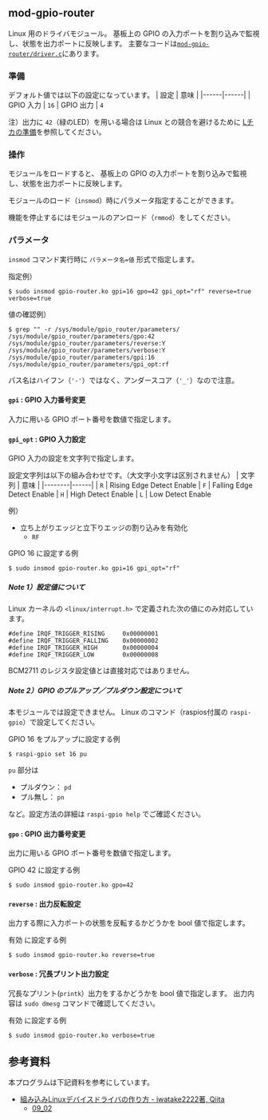 
## mod-gpio-router

Linux 用のドライバモジュール。
基板上の GPIO の入力ポートを割り込みで監視し、状態を出力ポートに反映します。
主要なコードは[`mod-gpio-router/driver.c`](./mod-gpio-router/driver.c)にあります。

### 準備

デフォルト値では以下の設定になっています。
| 設定 | 意味 |
|------|------|
| GPIO 入力 | `16`
| GPIO 出力 | `4`

注）出力に `42`（緑のLED）を用いる場合は Linux との競合を避けるために
[Lチカの準備](led-prepare.md)を参照してください。

### 操作

モジュールをロードすると、
基板上の GPIO の入力ポートを割り込みで監視し、状態を出力ポートに反映します。

モジュールのロード（`insmod`）時にパラメータ指定することができます。

機能を停止するにはモジュールのアンロード（`rmmod`）をしてください。

### パラメータ

`insmod` コマンド実行時に `パラメータ名=値` 形式で指定します。

指定例）
```
$ sudo insmod gpio-router.ko gpi=16 gpo=42 gpi_opt="rf" reverse=true verbose=true
```

値の確認例）
```
$ grep "" -r /sys/module/gpio_router/parameters/
/sys/module/gpio_router/parameters/gpo:42
/sys/module/gpio_router/parameters/reverse:Y
/sys/module/gpio_router/parameters/verbose:Y
/sys/module/gpio_router/parameters/gpi:16
/sys/module/gpio_router/parameters/gpi_opt:rf
```
パス名はハイフン（`'-'`）ではなく、アンダースコア（`'_'`）なので注意。

#### `gpi` : GPIO 入力番号変更

入力に用いる GPIO ポート番号を数値で指定します。

#### `gpi_opt` : GPIO 入力設定

GPIO 入力の設定を文字列で指定します。

設定文字列は以下の組み合わせです。（大文字小文字は区別されません）
| 文字列 | 意味 |
|--------|------|
| `R`    | Rising Edge Detect Enable
| `F`    | Falling Edge Detect Enable
| `H`    | High Detect Enable
| `L`    | Low Detect Enable

例）
- 立ち上がりエッジと立下りエッジの割り込みを有効化
  - `RF`

GPIO 16 に設定する例
```
$ sudo insmod gpio-router.ko gpi=16 gpi_opt="rf"
```

##### Note 1）設定値について

Linux カーネルの `<linux/interrupt.h>` で定義された次の値にのみ対応しています。
```
#define IRQF_TRIGGER_RISING     0x00000001
#define IRQF_TRIGGER_FALLING    0x00000002
#define IRQF_TRIGGER_HIGH       0x00000004
#define IRQF_TRIGGER_LOW        0x00000008
```

BCM2711 のレジスタ設定値とは直接対応ではありません。

##### Note 2）GPIO のプルアップ／プルダウン設定について

本モジュールでは設定できません。
Linux のコマンド（raspios付属の `raspi-gpio`）で設定してください。

GPIO 16 をプルアップに設定する例
```
$ raspi-gpio set 16 pu
```
`pu` 部分は

- プルダウン： `pd`
- プル無し： `pn`

など。設定方法の詳細は `raspi-gpio help` でご確認ください。


#### `gpo` : GPIO 出力番号変更

出力に用いる GPIO ポート番号を数値で指定します。

GPIO 42 に設定する例
```
$ sudo insmod gpio-router.ko gpo=42
```

#### `reverse` : 出力反転設定

出力する際に入力ポートの状態を反転するかどうかを bool 値で指定します。

有効 に設定する例
```
$ sudo insmod gpio-router.ko reverse=true
```

#### `verbose` : 冗長プリント出力設定

冗長なプリント(`printk`）出力をするかどうかを bool 値で指定します。
出力内容は `sudo dmesg` コマンドで確認してください。

有効 に設定する例
```
$ sudo insmod gpio-router.ko verbose=true
```


## 参考資料
本プログラムは下記資料を参考にしています。

- [組み込みLinuxデバイスドライバの作り方 - iwatake2222著, Qiita](https://qiita.com/iwatake2222/items/1fdd2e0faaaa868a2db2)
  - [09_02](https://github.com/iwatake2222/DeviceDriverLesson/blob/master/09_02/myDeviceDriver.c)


